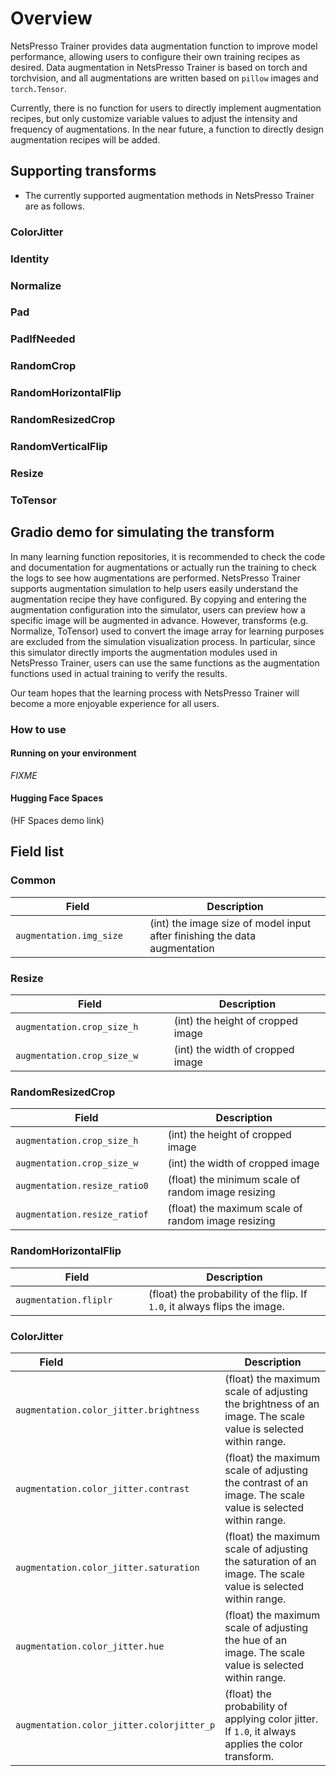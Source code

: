 # Overview

NetsPresso Trainer provides data augmentation function to improve model performance, allowing users to configure their own training recipes as desired. 
Data augmentation in NetsPresso Trainer is based on torch and torchvision, and all augmentations are written based on `pillow` images and `torch.Tensor`.  

Currently, there is no function for users to directly implement augmentation recipes, but only customize variable values to adjust the intensity and frequency of augmentations. In the near future, a function to directly design augmentation recipes will be added. 

## Supporting transforms

- The currently supported augmentation methods in NetsPresso Trainer are as follows.

### ColorJitter

### Identity

### Normalize

### Pad

### PadIfNeeded

### RandomCrop

### RandomHorizontalFlip

### RandomResizedCrop

### RandomVerticalFlip

### Resize

### ToTensor

## Gradio demo for simulating the transform

In many learning function repositories, it is recommended to check the code and documentation for augmentations or actually run the training to check the logs to see how augmentations are performed. 
NetsPresso Trainer supports augmentation simulation to help users easily understand the augmentation recipe they have configured. 
By copying and entering the augmentation configuration into the simulator, users can preview how a specific image will be augmented in advance. However, transforms (e.g. Normalize, ToTensor) used to convert the image array for learning purposes are excluded from the simulation visualization process. 
In particular, since this simulator directly imports the augmentation modules used in NetsPresso Trainer, users can use the same functions as the augmentation functions used in actual training to verify the results.  

Our team hopes that the learning process with NetsPresso Trainer will become a more enjoyable experience for all users. 

### How to use

#### Running on your environment
*FIXME*

#### Hugging Face Spaces

(HF Spaces demo link)

## Field list

### Common

| Field <img width=200/> | Description |
|---|---|
| `augmentation.img_size` | (int) the image size of model input after finishing the data augmentation |

### Resize

| Field <img width=200/> | Description |
|---|---|
| `augmentation.crop_size_h` | (int) the height of cropped image |
| `augmentation.crop_size_w` | (int) the width of cropped image |

### RandomResizedCrop

| Field <img width=200/> | Description |
|---|---|
| `augmentation.crop_size_h` | (int) the height of cropped image |
| `augmentation.crop_size_w` | (int) the width of cropped image |
| `augmentation.resize_ratio0` | (float) the minimum scale of random image resizing |
| `augmentation.resize_ratiof` | (float) the maximum scale of random image resizing |

### RandomHorizontalFlip

| Field <img width=200/> | Description |
|---|---|
| `augmentation.fliplr` | (float) the probability of the flip. If `1.0`, it always flips the image. |

### ColorJitter

| Field <img width=200/> | Description |
|---|---|
| `augmentation.color_jitter.brightness` | (float) the maximum scale of adjusting the brightness of an image. The scale value is selected within range. |
| `augmentation.color_jitter.contrast` | (float) the maximum scale of adjusting the contrast of an image. The scale value is selected within range. |
| `augmentation.color_jitter.saturation` | (float) the maximum scale of adjusting the saturation of an image. The scale value is selected within range. |
| `augmentation.color_jitter.hue` | (float) the maximum scale of adjusting the hue of an image. The scale value is selected within range. |
| `augmentation.color_jitter.colorjitter_p` | (float) the probability of applying color jitter. If `1.0`, it always applies the color transform. |